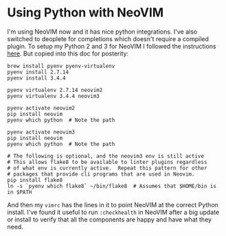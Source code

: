 # Using Python with NeoVIM

I'm using NeoVIM now and it has nice python integrations. I've also switched to deoplete for completions which doesn't require a compiled plugin. To setup my Python 2 and 3 for NeoVIM I followed the instructions [here](https://github.com/zchee/deoplete-jedi/wiki/Setting-up-Python-for-Neovim). But copied into this doc for posterity:


    brew install pyenv pyenv-virtualenv
    pyenv install 2.7.14
    pyenv install 3.4.4

    pyenv virtualenv 2.7.14 neovim2
    pyenv virtualenv 3.4.4 neovim3

    pyenv activate neovim2
    pip install neovim
    pyenv which python  # Note the path
    
    pyenv activate neovim3
    pip install neovim
    pyenv which python  # Note the path
    
    # The following is optional, and the neovim3 env is still active
    # This allows flake8 to be available to linter plugins regardless
    # of what env is currently active.  Repeat this pattern for other
    # packages that provide cli programs that are used in Neovim.
    pip install flake8
    ln -s `pyenv which flake8` ~/bin/flake8  # Assumes that $HOME/bin is in $PATH

And then my `vimrc` has the lines in it to point NeoVIM at the correct Python install. I've found it useful to run `:checkhealth` in NeoVIM after a big update or install to verify that all the components are happy and have what they need.
